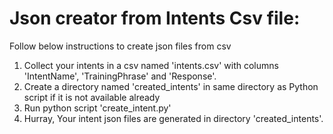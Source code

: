 # Json creator from Intents Csv file:
Follow below instructions to create json files from csv

1. Collect your intents in a csv named 'intents.csv' with columns 'IntentName', 'TrainingPhrase' and 'Response'.
2. Create a directory named 'created_intents' in same directory as Python script if it is not available already
3. Run python script 'create_intent.py'
4. Hurray, Your intent json files are generated in directory 'created_intents'.